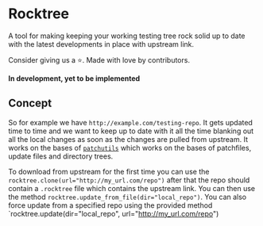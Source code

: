 # Rocktree

A tool for making keeping your working testing tree rock solid up to date
with the latest developments in place with upstream link.

Consider giving us a :star:. Made with love by contributors.

**In development, yet to be implemented**

## Concept

So for example we have `http://example.com/testing-repo`. It gets updated
time to time and we want to keep up to date with it all the time blanking
out all the local changes as soon as the changes are pulled from
upstream. It works on the bases of [`patchutils`](https://github.com/xcodz-dot/patchutils)
which works on the bases of patchfiles, update files and directory trees.

To download from upstream for the first time you can use the `rocktree.clone(url="http://my_url.com/repo")`
after that the repo should contain a `.rocktree` file which contains the
upstream link. You can then use the method `rocktree.update_from_file(dir="local_repo")`.
You can also force update from a specified repo using the provided method
`rocktree.update(dir="local_repo", url="http://my_url.com/repo")